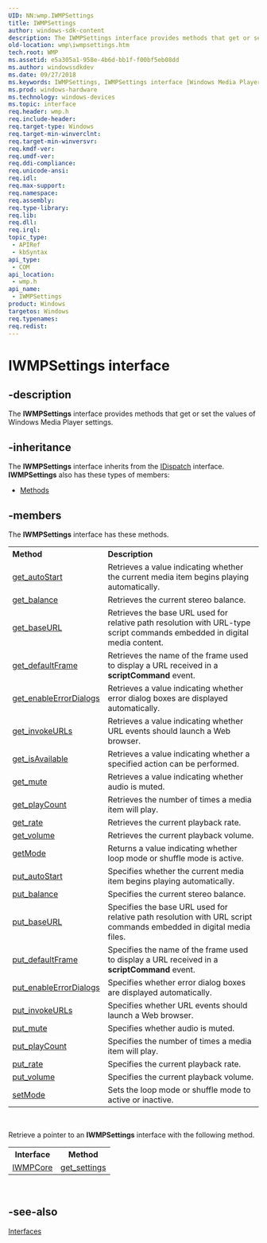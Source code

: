 ```yaml
---
UID: NN:wmp.IWMPSettings
title: IWMPSettings
author: windows-sdk-content
description: The IWMPSettings interface provides methods that get or set the values of Windows Media Player settings.
old-location: wmp\iwmpsettings.htm
tech.root: WMP
ms.assetid: e5a305a1-958e-4b6d-bb1f-f00bf5eb08dd
ms.author: windowssdkdev
ms.date: 09/27/2018
ms.keywords: IWMPSettings, IWMPSettings interface [Windows Media Player], IWMPSettings interface [Windows Media Player],described, IWMPSettingsInterface, wmp.iwmpsettings, wmp/IWMPSettings
ms.prod: windows-hardware
ms.technology: windows-devices
ms.topic: interface
req.header: wmp.h
req.include-header: 
req.target-type: Windows
req.target-min-winverclnt: 
req.target-min-winversvr: 
req.kmdf-ver: 
req.umdf-ver: 
req.ddi-compliance: 
req.unicode-ansi: 
req.idl: 
req.max-support: 
req.namespace: 
req.assembly: 
req.type-library: 
req.lib: 
req.dll: 
req.irql: 
topic_type:
 - APIRef
 - kbSyntax
api_type:
 - COM
api_location:
 - wmp.h
api_name:
 - IWMPSettings
product: Windows
targetos: Windows
req.typenames: 
req.redist: 
---
```


# IWMPSettings interface


## -description



The <b>IWMPSettings</b> interface provides methods that get or set the values of Windows Media Player settings.




## -inheritance

The <b xmlns:loc="http://microsoft.com/wdcml/l10n">IWMPSettings</b> interface inherits from the <a href="https://msdn.microsoft.com/en-us/library/ms221608(v=VS.85).aspx">IDispatch</a> interface. <b>IWMPSettings</b> also has these types of members:
<ul>
<li><a href="https://docs.microsoft.com/">Methods</a></li>
</ul>

## -members

The <b>IWMPSettings</b> interface has these methods.
<table class="members" id="memberListMethods">
<tr>
<th align="left" width="37%">Method</th>
<th align="left" width="63%">Description</th>
</tr>
<tr data="declared;">
<td align="left" width="37%">
<a href="https://msdn.microsoft.com/37180d0a-8fc4-4fe6-b190-97258803b43b">get_autoStart</a>
</td>
<td align="left" width="63%">
Retrieves a value indicating whether the current media item begins playing automatically.

</td>
</tr>
<tr data="declared;">
<td align="left" width="37%">
<a href="https://msdn.microsoft.com/457ee1a8-44da-424d-9cc5-0f0421791757">get_balance</a>
</td>
<td align="left" width="63%">
Retrieves the current stereo balance.

</td>
</tr>
<tr data="declared;">
<td align="left" width="37%">
<a href="https://msdn.microsoft.com/2e4a2696-624f-4c6f-8947-2fe0b457332c">get_baseURL</a>
</td>
<td align="left" width="63%">
Retrieves the base URL used for relative path resolution with URL-type script commands embedded in digital media content.

</td>
</tr>
<tr data="declared;">
<td align="left" width="37%">
<a href="https://msdn.microsoft.com/815289bb-4ca5-45da-a27e-7484ba403316">get_defaultFrame</a>
</td>
<td align="left" width="63%">
Retrieves the name of the frame used to display a URL received in a <b>scriptCommand</b> event.

</td>
</tr>
<tr data="declared;">
<td align="left" width="37%">
<a href="https://msdn.microsoft.com/557493ea-b685-44e4-b8c3-3f8c5fbe49b8">get_enableErrorDialogs</a>
</td>
<td align="left" width="63%">
Retrieves a value indicating whether error dialog boxes are displayed automatically.

</td>
</tr>
<tr data="declared;">
<td align="left" width="37%">
<a href="https://msdn.microsoft.com/a29ea1ba-8994-4d0f-8c53-8abba8fe997d">get_invokeURLs</a>
</td>
<td align="left" width="63%">
Retrieves a value indicating whether URL events should launch a Web browser.

</td>
</tr>
<tr data="declared;">
<td align="left" width="37%">
<a href="https://msdn.microsoft.com/0773792f-4046-4d58-9673-cbfef0ec5bf5">get_isAvailable</a>
</td>
<td align="left" width="63%">
Retrieves a value indicating whether a specified action can be performed.

</td>
</tr>
<tr data="declared;">
<td align="left" width="37%">
<a href="https://msdn.microsoft.com/b0bb1c84-d208-4d29-a797-bb18af039f03">get_mute</a>
</td>
<td align="left" width="63%">
Retrieves a value indicating whether audio is muted.

</td>
</tr>
<tr data="declared;">
<td align="left" width="37%">
<a href="https://msdn.microsoft.com/492eb07a-f757-47ce-8474-1edfeb49e55f">get_playCount</a>
</td>
<td align="left" width="63%">
Retrieves the number of times a media item will play.

</td>
</tr>
<tr data="declared;">
<td align="left" width="37%">
<a href="https://msdn.microsoft.com/1c3f2938-733f-42fc-ae07-66aad715958b">get_rate</a>
</td>
<td align="left" width="63%">
Retrieves the current playback rate.

</td>
</tr>
<tr data="declared;">
<td align="left" width="37%">
<a href="https://msdn.microsoft.com/92c217e4-2ec4-4890-810c-dc552a36d578">get_volume</a>
</td>
<td align="left" width="63%">
Retrieves the current playback volume.

</td>
</tr>
<tr data="declared;">
<td align="left" width="37%">
<a href="https://msdn.microsoft.com/5275cb99-8007-4af2-9137-694de18c5434">getMode</a>
</td>
<td align="left" width="63%">
Returns a value indicating whether loop mode or shuffle mode is active.

</td>
</tr>
<tr data="declared;">
<td align="left" width="37%">
<a href="https://msdn.microsoft.com/34f80fa4-6e9c-4435-b360-55c2856f89fb">put_autoStart</a>
</td>
<td align="left" width="63%">
Specifies whether the current media item begins playing automatically.

</td>
</tr>
<tr data="declared;">
<td align="left" width="37%">
<a href="https://msdn.microsoft.com/bb198bc0-a0cf-4f6b-9a1e-f9a552db7092">put_balance</a>
</td>
<td align="left" width="63%">
Specifies the current stereo balance.

</td>
</tr>
<tr data="declared;">
<td align="left" width="37%">
<a href="https://msdn.microsoft.com/ae070004-e90e-4f1e-b8b8-15deccdc48ad">put_baseURL</a>
</td>
<td align="left" width="63%">
Specifies the base URL used for relative path resolution with URL script commands embedded in digital media files.

</td>
</tr>
<tr data="declared;">
<td align="left" width="37%">
<a href="https://msdn.microsoft.com/9b035e4e-84c5-46ea-aa8a-2e66810284b2">put_defaultFrame</a>
</td>
<td align="left" width="63%">
Specifies the name of the frame used to display a URL received in a <b>scriptCommand</b> event.

</td>
</tr>
<tr data="declared;">
<td align="left" width="37%">
<a href="https://msdn.microsoft.com/c2a0e2bf-d0e4-4b2c-a8d4-15bae4214393">put_enableErrorDialogs</a>
</td>
<td align="left" width="63%">
Specifies whether error dialog boxes are displayed automatically.

</td>
</tr>
<tr data="declared;">
<td align="left" width="37%">
<a href="https://msdn.microsoft.com/4c62ba8e-8fca-4cfe-9a52-6b6ac2c7c0de">put_invokeURLs</a>
</td>
<td align="left" width="63%">
Specifies whether URL events should launch a Web browser.

</td>
</tr>
<tr data="declared;">
<td align="left" width="37%">
<a href="https://msdn.microsoft.com/644f9a4d-54e4-4e8a-8c02-29feb57c9256">put_mute</a>
</td>
<td align="left" width="63%">
Specifies whether audio is muted.

</td>
</tr>
<tr data="declared;">
<td align="left" width="37%">
<a href="https://msdn.microsoft.com/b9fdd596-8ca3-497e-8d40-6dd5ddbf0a1e">put_playCount</a>
</td>
<td align="left" width="63%">
Specifies the number of times a media item will play.

</td>
</tr>
<tr data="declared;">
<td align="left" width="37%">
<a href="https://msdn.microsoft.com/a0c395f0-28d1-4c4d-8274-e26c0f4b1ae2">put_rate</a>
</td>
<td align="left" width="63%">
Specifies the current playback rate.

</td>
</tr>
<tr data="declared;">
<td align="left" width="37%">
<a href="https://msdn.microsoft.com/435dac36-1ccf-41fd-94c2-1242c6af1bbd">put_volume</a>
</td>
<td align="left" width="63%">
Specifies the current playback volume.

</td>
</tr>
<tr data="declared;">
<td align="left" width="37%">
<a href="https://msdn.microsoft.com/28a404a7-5bb0-41bb-a5b2-cc6138b8176e">setMode</a>
</td>
<td align="left" width="63%">
Sets the loop mode or shuffle mode to active or inactive.

</td>
</tr>
</table> 

Retrieve a pointer to an <b>IWMPSettings</b> interface with the following method.

<table>
<tr>
<th>Interface</th>
<th>Method</th>
</tr>
<tr>
<td>
<a href="https://msdn.microsoft.com/24fbb34d-4a5e-4a00-85fc-9659a31dc650">IWMPCore</a>
</td>
<td>
<a href="https://msdn.microsoft.com/4bbffaff-99e4-4aae-9b8f-cdb86648fdd9">get_settings</a>
</td>
</tr>
</table> 


## -see-also




<a href="https://msdn.microsoft.com/68a0bdaf-ae1b-4ba1-817b-a31c68b9fddd">Interfaces</a>
 

 

